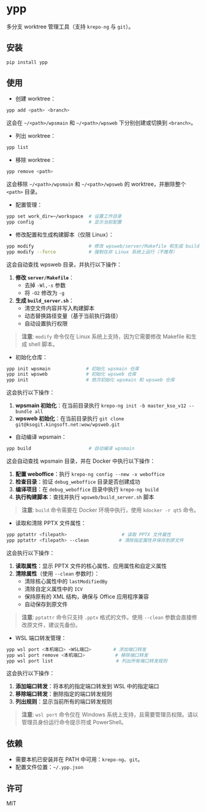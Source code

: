 # ypp

多分支 worktree 管理工具（支持 `krepo-ng` 与 `git`）。

## 安装

```bash
pip install ypp
```

## 使用

- 创建 worktree：

```bash
ypp add <path> <branch>
```

这会在 `~/<path>/wpsmain` 和 `~/<path>/wpsweb` 下分别创建或切换到 `<branch>`。

- 列出 worktree：

```bash
ypp list
```

- 移除 worktree：

```bash
ypp remove <path>
```

这会移除 `~/<path>/wpsmain` 和 `~/<path>/wpsweb` 的 worktree，并删除整个 `<path>` 目录。

- 配置管理：

```bash
ypp set work_dir=~/workspace  # 设置工作目录
ypp config                    # 显示当前配置
```

- 修改配置和生成构建脚本（仅限 Linux）：

```bash
ypp modify                    # 修改 wpsweb/server/Makefile 和生成 build_server.sh
ypp modify --force            # 强制在非 Linux 系统上运行（不推荐）
```

这会自动查找 wpsweb 目录，并执行以下操作：
1. **修改 `server/Makefile`**：
   - 去掉 `-Wl,-s` 参数
   - 将 `-O2` 修改为 `-g`
2. **生成 `build_server.sh`**：
   - 清空文件内容并写入构建脚本
   - 动态替换路径变量（基于当前执行路径）
   - 自动设置执行权限

> **注意**: `modify` 命令仅在 Linux 系统上支持，因为它需要修改 Makefile 和生成 shell 脚本。

- 初始化仓库：

```bash
ypp init wpsmain             # 初始化 wpsmain 仓库
ypp init wpsweb              # 初始化 wpsweb 仓库
ypp init                     # 依次初始化 wpsmain 和 wpsweb 仓库
```

这会执行以下操作：
1. **wpsmain 初始化**：在当前目录执行 `krepo-ng init -b master_kso_v12 --bundle all`
2. **wpsweb 初始化**：在当前目录执行 `git clone git@ksogit.kingsoft.net:wow/wpsweb.git`

- 自动编译 wpsmain：

```bash
ypp build                     # 自动编译 wpsmain
```

这会自动查找 wpsmain 目录，并在 Docker 中执行以下操作：
1. **配置 weboffice**：执行 `krepo-ng config --new -x weboffice`
2. **检查目录**：验证 `debug_weboffice` 目录是否创建成功
3. **编译项目**：在 `debug_weboffice` 目录中执行 `krepo-ng build`
4. **执行构建脚本**：查找并执行 `wpsweb/build_server.sh` 脚本

> **注意**: `build` 命令需要在 Docker 环境中执行，使用 `kdocker -r qt5` 命令。

- 读取和清除 PPTX 文件属性：

```bash
ypp pptattr <filepath>                    # 读取 PPTX 文件属性
ypp pptattr <filepath> --clean           # 清除指定属性并保存到原文件
```

这会执行以下操作：
1. **读取属性**：显示 PPTX 文件的核心属性、应用属性和自定义属性
2. **清除属性**（使用 `--clean` 参数时）：
   - 清除核心属性中的 `lastModifiedBy`
   - 清除自定义属性中的 `ICV`
   - 保持原有的 XML 结构，确保与 Office 应用程序兼容
   - 自动保存到原文件

> **注意**: `pptattr` 命令只支持 `.pptx` 格式的文件。使用 `--clean` 参数会直接修改原文件，建议先备份。

- WSL 端口转发管理：

```bash
ypp wsl port <本机端口> <WSL端口>        # 添加端口转发
ypp wsl port remove <本机端口>           # 移除端口转发
ypp wsl port list                       # 列出所有端口转发规则
```

这会执行以下操作：
1. **添加端口转发**：将本机的指定端口转发到 WSL 中的指定端口
2. **移除端口转发**：删除指定的端口转发规则
3. **列出规则**：显示当前所有的端口转发规则

> **注意**: `wsl port` 命令仅在 Windows 系统上支持，且需要管理员权限。请以管理员身份运行命令提示符或 PowerShell。

## 依赖

- 需要本机已安装并在 PATH 中可用：`krepo-ng`、`git`。
- 配置文件位置：`~/.ypp.json`

## 许可

MIT